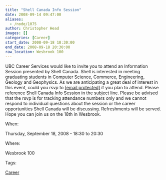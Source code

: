 ```yaml
---
title: "Shell Canada Info Session"
date: 2008-09-14 09:47:00
aliases:
  - /node/1075
author: Christopher Head
images: []
categories: [Career]
start_date: 2008-09-18 18:30:00
end_date: 2008-09-18 20:30:00
raw_location: Wesbrook 100
---
```


UBC Career Services would like to invite you to attend an Information Session presented by Shell Canada. Shell is interested in meeting graduating students in Computer Science, Commerce, Engineering, Geology and Geophysics.
As we are anticipating a great deal of interest in this event, could you rsvp to [\[email protected\]](/cdn-cgi/l/email-protection#1675776473736438657364607f75736556637475387577) if you plan to attend. Please reference Shell Canada Info Session in the subject line.
Please be advised that the rsvp is for tracking attendance numbers only and we cannot respond to individual questions about the session or the career opportunities Shell Canada will be discussing.
Refreshments will be served. Hope you can join us on the 18th in Wesbrook.

When:

Thursday, September 18, 2008 - 18:30 to 20:30

Where:

Wesbrook 100

Tags:

[Career](/career)
